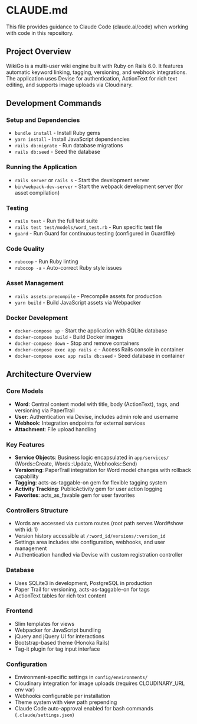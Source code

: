 # CLAUDE.md

This file provides guidance to Claude Code (claude.ai/code) when working with code in this repository.

## Project Overview

WikiGo is a multi-user wiki engine built with Ruby on Rails 6.0. It features automatic keyword linking, tagging, versioning, and webhook integrations. The application uses Devise for authentication, ActionText for rich text editing, and supports image uploads via Cloudinary.

## Development Commands

### Setup and Dependencies
- `bundle install` - Install Ruby gems
- `yarn install` - Install JavaScript dependencies
- `rails db:migrate` - Run database migrations
- `rails db:seed` - Seed the database

### Running the Application
- `rails server` or `rails s` - Start the development server
- `bin/webpack-dev-server` - Start the webpack development server (for asset compilation)

### Testing
- `rails test` - Run the full test suite
- `rails test test/models/word_test.rb` - Run specific test file
- `guard` - Run Guard for continuous testing (configured in Guardfile)

### Code Quality
- `rubocop` - Run Ruby linting
- `rubocop -a` - Auto-correct Ruby style issues

### Asset Management
- `rails assets:precompile` - Precompile assets for production
- `yarn build` - Build JavaScript assets via Webpacker

### Docker Development
- `docker-compose up` - Start the application with SQLite database
- `docker-compose build` - Build Docker images
- `docker-compose down` - Stop and remove containers
- `docker-compose exec app rails c` - Access Rails console in container
- `docker-compose exec app rails db:seed` - Seed database in container

## Architecture Overview

### Core Models
- **Word**: Central content model with title, body (ActionText), tags, and versioning via PaperTrail
- **User**: Authentication via Devise, includes admin role and username
- **Webhook**: Integration endpoints for external services
- **Attachment**: File upload handling

### Key Features
- **Service Objects**: Business logic encapsulated in `app/services/` (Words::Create, Words::Update, Webhooks::Send)
- **Versioning**: PaperTrail integration for Word model changes with rollback capability
- **Tagging**: acts-as-taggable-on gem for flexible tagging system
- **Activity Tracking**: PublicActivity gem for user action logging
- **Favorites**: acts_as_favable gem for user favorites

### Controllers Structure
- Words are accessed via custom routes (root path serves Word#show with id: 1)
- Version history accessible at `/:word_id/versions/:version_id`
- Settings area includes site configuration, webhooks, and user management
- Authentication handled via Devise with custom registration controller

### Database
- Uses SQLite3 in development, PostgreSQL in production
- Paper Trail for versioning, acts-as-taggable-on for tags
- ActionText tables for rich text content

### Frontend
- Slim templates for views
- Webpacker for JavaScript bundling
- jQuery and jQuery UI for interactions
- Bootstrap-based theme (Honoka Rails)
- Tag-it plugin for tag input interface

### Configuration
- Environment-specific settings in `config/environments/`
- Cloudinary integration for image uploads (requires CLOUDINARY_URL env var)
- Webhooks configurable per installation
- Theme system with view path prepending
- Claude Code auto-approval enabled for bash commands (`.claude/settings.json`)
